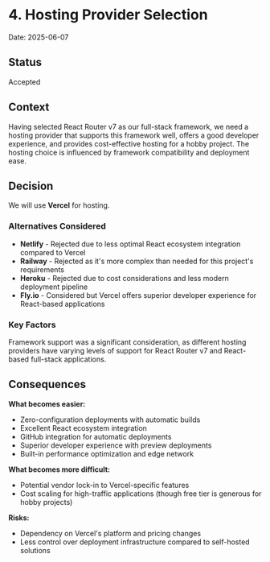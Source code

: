 # 4. Hosting Provider Selection

Date: 2025-06-07

## Status

Accepted

## Context

Having selected React Router v7 as our full-stack framework, we need a hosting provider that supports this framework well, offers a good developer experience, and provides cost-effective hosting for a hobby project. The hosting choice is influenced by framework compatibility and deployment ease.

## Decision

We will use **Vercel** for hosting.

### Alternatives Considered

- **Netlify** - Rejected due to less optimal React ecosystem integration compared to Vercel
- **Railway** - Rejected as it's more complex than needed for this project's requirements
- **Heroku** - Rejected due to cost considerations and less modern deployment pipeline
- **Fly.io** - Considered but Vercel offers superior developer experience for React-based applications

### Key Factors

Framework support was a significant consideration, as different hosting providers have varying levels of support for React Router v7 and React-based full-stack applications.

## Consequences

**What becomes easier:**
- Zero-configuration deployments with automatic builds
- Excellent React ecosystem integration
- GitHub integration for automatic deployments
- Superior developer experience with preview deployments
- Built-in performance optimization and edge network

**What becomes more difficult:**
- Potential vendor lock-in to Vercel-specific features
- Cost scaling for high-traffic applications (though free tier is generous for hobby projects)

**Risks:**
- Dependency on Vercel's platform and pricing changes
- Less control over deployment infrastructure compared to self-hosted solutions

